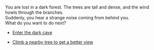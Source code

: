You are lost in a dark forest. The trees are tall and dense, and the wind howls through the branches.  
Suddenly, you hear a strange noise coming from behind you.  
What do you want to do next?


- [Enter the dark cave](dark-cave.md)

- [Climb a nearby tree to get a better view](tree.md)

